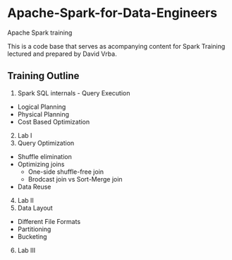 # Apache-Spark-for-Data-Engineers
Apache Spark training

This is a code base that serves as acompanying content for Spark Training lectured and prepared by David Vrba.

## Training Outline
1. Spark SQL internals - Query Execution
  * Logical Planning
  * Physical Planning
  * Cost Based Optimization
2. Lab I
3. Query Optimization
  * Shuffle elimination
  * Optimizing joins
    * One-side shuffle-free join
    * Brodcast join vs Sort-Merge join
  * Data Reuse
4. Lab II
5. Data Layout
  * Different File Formats
  * Partitioning
  * Bucketing
6. Lab III

